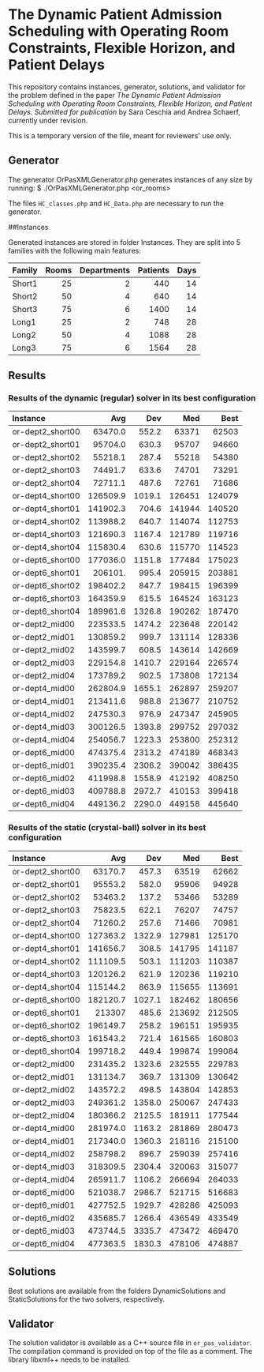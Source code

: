 # The Dynamic Patient Admission Scheduling with Operating Room Constraints, Flexible Horizon, and Patient Delays

This repository contains instances, generator, solutions, and validator for the problem defined in the paper *The Dynamic Patient Admission Scheduling with Operating Room Constraints, Flexible Horizon, and Patient Delays. Submitted for publication* by Sara Ceschia and Andrea Schaerf, currently under revision. 

This is a temporary version of the file, meant for reviewers' use only.

## Generator

The generator OrPasXMLGenerator.php generates instances of any size by running:
    $ ./OrPasXMLGenerator.php <departments> <rooms> <features> <patients> <days> <or_rooms>

The files `HC_classes.php` and `HC_Data.php` are necessary to run the generator.

##Instances

Generated instances are stored in folder Instances. They are split into 5 families with the following main features:

| Family |	Rooms	| Departments	| Patients	| Days |
| :------| ------:  | ------:| ------:| ------:| 
| Short1 |	25 |	2 |	440 	| 14 |
| Short2 |	50 |	4 |	640 	| 14 |
| Short3 |	75 |	6 |	1400 	| 14 |
| Long1 |	25 |	2 |	748 	| 28 |
| Long2 |	50 |	4 |	1088 	| 28 |
| Long3 |	75 |	6 |	1564 	| 28 |

## Results

### Results of the dynamic (regular) solver in its best configuration

| Instance | Avg     | Dev     | Med     | Best    |
| :------  | ------: | ------: | ------: | ------: |
| or-dept2_short00 | 63470.0  | 552.2 | 63371 | 62503 | 
| or-dept2_short01 | 95704.0  | 630.3 | 95707 | 94660 |
| or-dept2_short02 | 55218.1  | 287.4 | 55218 | 54380 |
| or-dept2_short03 | 74491.7  | 633.6 | 74701 | 73291 |
| or-dept2_short04 | 72711.1  | 487.6 | 72761 | 71686 |
| or-dept4_short00 | 126509.9 |1019.1    | 126451 | 124079 |
| or-dept4_short01 | 141902.3 | 704.6 | 141944 | 140520 |
| or-dept4_short02 | 113988.2 | 640.7  | 114074 | 112753  |
| or-dept4_short03 | 121690.3 |  1167.4  | 121789 | 119716 |
| or-dept4_short04 | 115830.4 | 630.6 | 115770 | 114523 |
| or-dept6_short00 | 177036.0 |1151.8  | 177484 | 175023 |
| or-dept6_short01 | 206101.  | 995.4 | 205915 | 203881  |
| or-dept6_short02 | 198402.2 | 847.7 | 198415 | 196399 |
| or-dept6_short03 | 164359.9 | 615.5 | 164524 | 163123 |
| or-dept6_short04 | 189961.6 |1326.8  | 190262 | 187470 |
| or-dept2_mid00 | 223533.5 | 1474.2  | 223648 | 220142 |
| or-dept2_mid01 | 130859.2 |  999.7 | 131114 | 128336 |
| or-dept2_mid02 | 143599.7 |  608.5 | 143614 | 142669 |
| or-dept2_mid03 | 229154.8 | 1410.7  | 229164 | 226574 |
| or-dept2_mid04 | 173789.2 |  902.5 | 173808 | 172134 |
| or-dept4_mid00 | 262804.9 | 1655.1  | 262897 | 259207 |
| or-dept4_mid01 | 213411.6 |  988.8 | 213677 | 210752 |
| or-dept4_mid02 | 247530.3 |  976.9 | 247347 | 245905 |
| or-dept4_mid03 | 300126.5 | 1393.8  | 299752 | 297032 |
| or-dept4_mid04 | 254056.7 | 1223.3   | 253800 | 252312  |
| or-dept6_mid00 | 474375.4 | 2313.2  | 474189 | 468343 |
| or-dept6_mid01 | 390235.4 | 2306.2  | 390042 | 386435 |
| or-dept6_mid02 | 411998.8 | 1558.9  | 412192 | 408250 |
| or-dept6_mid03 | 409788.8 | 2972.7  | 410153 | 399418 |
| or-dept6_mid04 | 449136.2 | 2290.0  | 449158 | 445640 |


### Results of the static (crystal-ball) solver in its best configuration

| Instance | Avg     | Dev     | Med     | Best    |
| :------  | ------: | ------: | ------: | ------: |
| or-dept2_short00 | 63170.7  | 457.3 | 63519 | 62662 |
| or-dept2_short01 | 95553.2  | 582.0 | 95906 | 94928 |
| or-dept2_short02 | 53463.2  | 137.2 | 53466 | 53289 |
| or-dept2_short03 | 75823.5  | 622.1 | 76207 | 74757 |
| or-dept2_short04 | 71260.2  | 257.6 | 71466 | 70981 |
| or-dept4_short00 | 127363.2 |1322.9   | 127981 | 125170 |
| or-dept4_short01 | 141656.7 | 308.5 | 141795 | 141187 |
| or-dept4_short02 | 111109.5 | 503.1 | 111203 | 110387 |
| or-dept4_short03 | 120126.2 | 621.9 | 120236 | 119210 |
| or-dept4_short04 | 115144.2 | 863.9 | 115655 | 113691 |
| or-dept6_short00 | 182120.7 |1027.1  | 182462 | 180656 |
| or-dept6_short01 | 213307   | 485.6 | 213692 | 212505 |
| or-dept6_short02 | 196149.7 | 258.2 | 196151 | 195935 |
| or-dept6_short03 | 161543.2 | 721.4 | 161565 | 160803 |
| or-dept6_short04 | 199718.2 | 449.4 | 199874 | 199084 |
| or-dept2_mid00 | 231435.2 | 1323.6  | 232555 | 229783 |
| or-dept2_mid01 | 131134.7 |  369.7 | 131309 | 130642 |
| or-dept2_mid02 | 143572.2 |  498.5 | 143804 | 142853 |
| or-dept2_mid03 | 249361.2 | 1358.0  | 250067 | 247433 |
| or-dept2_mid04 | 180366.2 | 2125.5  | 181911 | 177544 |
| or-dept4_mid00 | 281974.0   | 1163.2   | 281869 | 280473 |
| or-dept4_mid01 | 217340.0   | 1360.3   | 218116 | 215100 |
| or-dept4_mid02 | 258798.2 |  896.7 | 259039 | 257416 |
| or-dept4_mid03 | 318309.5 | 2304.4  | 320063 | 315077 |
| or-dept4_mid04 | 265911.7 | 1106.2  | 266694 | 264033 |
| or-dept6_mid00 | 521038.7 | 2986.7  | 521715 | 516683 |
| or-dept6_mid01 | 427752.5 | 1929.7   | 428286 | 425093 |
| or-dept6_mid02 | 435685.7 | 1266.4  | 436549 | 433549 |
| or-dept6_mid03 | 473744.5 | 3335.7  | 473472 | 469470 |
| or-dept6_mid04 | 477363.5 | 1830.3  | 478106 | 474887 |


## Solutions

Best solutions are available from the folders DynamicSolutions and StaticSolutions for the two solvers, respectively.

## Validator

The solution validator is available as a C++ source file in `or_pas_validator`. The compilation command is provided on top of the file as a comment. The library libxml++ needs to be installed.